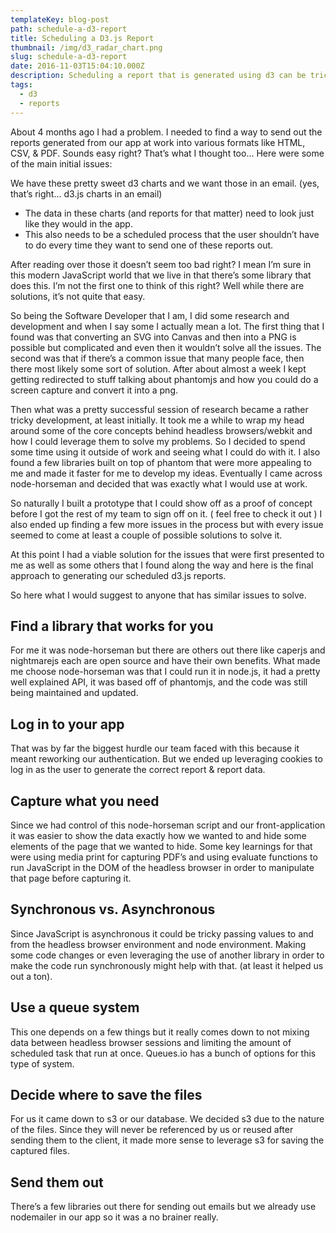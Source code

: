 ```yaml
---
templateKey: blog-post
path: schedule-a-d3-report
title: Scheduling a D3.js Report
thumbnail: /img/d3_radar_chart.png
slug: schedule-a-d3-report
date: 2016-11-03T15:04:10.000Z
description: Scheduling a report that is generated using d3 can be tricky, here's a solution I came up with.
tags:
  - d3
  - reports
---
```


About 4 months ago I had a problem. I needed to find a way to send out the reports generated from our app at work into various formats like HTML, CSV, & PDF. Sounds easy right? That’s what I thought too… Here were some of the main initial issues:

We have these pretty sweet d3 charts and we want those in an email. (yes, that’s right… d3.js charts in an email)

- The data in these charts (and reports for that matter) need to look just like they would in the app.
- This also needs to be a scheduled process that the user shouldn’t have to do every time they want to send one of these reports out.

After reading over those it doesn’t seem too bad right? I mean I’m sure in this modern JavaScript world that we live in that there’s some library that does this. I’m not the first one to think of this right? Well while there are solutions, it’s not quite that easy.

So being the Software Developer that I am, I did some research and development and when I say some I actually mean a lot. The first thing that I found was that converting an SVG into Canvas and then into a PNG is possible but complicated and even then it wouldn’t solve all the issues. The second was that if there’s a common issue that many people face, then there most likely some sort of solution. After about almost a week I kept getting redirected to stuff talking about phantomjs and how you could do a screen capture and convert it into a png.

Then what was a pretty successful session of research became a rather tricky development, at least initially. It took me a while to wrap my head around some of the core concepts behind headless browsers/webkit and how I could leverage them to solve my problems. So I decided to spend some time using it outside of work and seeing what I could do with it. I also found a few libraries built on top of phantom that were more appealing to me and made it faster for me to develop my ideas. Eventually I came across node-horseman and decided that was exactly what I would use at work.

So naturally I built a prototype that I could show off as a proof of concept before I got the rest of my team to sign off on it. ( feel free to check it out ) I also ended up finding a few more issues in the process but with every issue seemed to come at least a couple of possible solutions to solve it.

At this point I had a viable solution for the issues that were first presented to me as well as some others that I found along the way and here is the final approach to generating our scheduled d3.js reports.

So here what I would suggest to anyone that has similar issues to solve.

## Find a library that works for you

For me it was node-horseman but there are others out there like caperjs and nightmarejs each are open source and have their own benefits. What made me choose node-horseman was that I could run it in node.js, it had a pretty well explained API, it was based off of phantomjs, and the code was still being maintained and updated.

## Log in to your app

That was by far the biggest hurdle our team faced with this because it meant reworking our authentication. But we ended up leveraging cookies to log in as the user to generate the correct report & report data.

## Capture what you need

Since we had control of this node-horseman script and our front-application it was easier to show the data exactly how we wanted to and hide some elements of the page that we wanted to hide. Some key learnings for that were using media print for capturing PDF’s and using evaluate functions to run JavaScript in the DOM of the headless browser in order to manipulate that page before capturing it.

## Synchronous vs. Asynchronous

Since JavaScript is asynchronous it could be tricky passing values to and from the headless browser environment and node environment. Making some code changes or even leveraging the use of another library in order to make the code run synchronously might help with that. (at least it helped us out a ton).

## Use a queue system

This one depends on a few things but it really comes down to not mixing data between headless browser sessions and limiting the amount of scheduled task that run at once. Queues.io has a bunch of options for this type of system.

## Decide where to save the files

For us it came down to s3 or our database. We decided s3 due to the nature of the files. Since they will never be referenced by us or reused after sending them to the client, it made more sense to leverage s3 for saving the captured files.

## Send them out

There’s a few libraries out there for sending out emails but we already use nodemailer in our app so it was a no brainer really.
